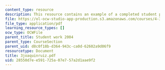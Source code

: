 ```yaml
---
content_type: resource
description: This resource contains an example of a completed student project.
file: https://ol-ocw-studio-app-production.s3.amazonaws.com/courses/4-301-introduction-to-the-visual-arts-spring-2007/28550d7ee591725a07e757a2d1aae9f2_3joaquinruiz.pdf
file_type: application/pdf
learning_resource_types: []
ocw_type: OCWFile
parent_title: Student work 2004
parent_type: CourseSection
parent_uid: d8c0f18b-d364-943c-ca0d-62602a9d06f9
resourcetype: Document
title: 3joaquinruiz.pdf
uid: 28550d7e-e591-725a-07e7-57a2d1aae9f2
---
```

